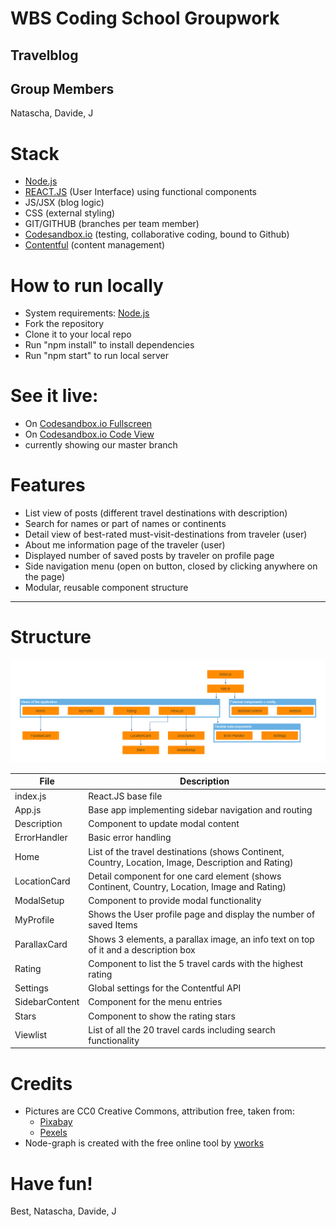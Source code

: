 # WBS Coding School Groupwork
## Travelblog

## Group Members
Natascha, Davide, J

# Stack
* [Node.js](https://nodejs.org/)
* [REACT.JS](https://reactjs.org/) (User Interface) using functional components 
* JS/JSX (blog logic)
* CSS (external styling)
* GIT/GITHUB (branches per team member)
* [Codesandbox.io](https://codesandbox.io) (testing, collaborative coding, bound to Github)
* [Contentful](https://www.contentful.com/) (content management)

# How to run locally
* System requirements: [Node.js](https://nodejs.org/)
* Fork the repository
* Clone it to your local repo
* Run "npm install" to install dependencies
* Run "npm start" to run local server

# See it live:
* On [Codesandbox.io Fullscreen](https://rp7od.csb.app/Images)
* On [Codesandbox.io Code View](https://codesandbox.io/s/inspiring-rubin-rp7od)
* currently showing our master branch

# Features
* List view of posts (different travel destinations with description)
* Search for names or part of names or continents
* Detail view of best-rated must-visit-destinations from traveler (user)
* About me information page of the traveler (user)
* Displayed number of saved posts by traveler on profile page
* Side navigation menu (open on button, closed by clicking anywhere on the page)
* Modular, reusable component structure
________________________________________________
# Structure

<img src="./src/Assets/readme/node-structure.png" title="Node structure of app component hierarchy" alt="Node structure of app component hierarchy" width="800">

File          | Description
------------- | -------------
index.js      | React.JS base file
App.js        | Base app implementing sidebar navigation and routing
Description   | Component to update modal content
ErrorHandler  | Basic error handling
Home          | List of the travel destinations (shows Continent, Country, Location, Image, Description and Rating)
LocationCard  | Detail component for one card element (shows Continent, Country, Location, Image and Rating)
ModalSetup    | Component to provide modal functionality
MyProfile     | Shows the User profile page and display the number of saved Items
ParallaxCard  | Shows 3 elements, a parallax image, an info text on top of it and a description box
Rating        | Component to list the 5 travel cards with the highest rating
Settings      | Global settings for the Contentful API
SidebarContent| Component for the menu entries
Stars         | Component to show the rating stars
Viewlist      | List of all the 20 travel cards including search functionality

# Credits

* Pictures are CC0 Creative Commons, attribution free, taken from:
   * [Pixabay](https://pixabay.com/)
   * [Pexels](https://pexels.com/)
* Node-graph is created with the free online tool by [yworks](https://live.yworks.com/demos/layout/layoutstyles/index.html)

# Have fun!

Best,
Natascha, Davide, J
